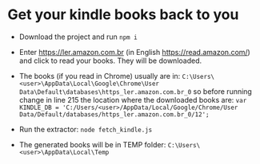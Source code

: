 # Get your kindle books back to you 

- Download the project and run `npm i`

- Enter https://ler.amazon.com.br (in English https://read.amazon.com/) and click to read your books. They will be downloaded.

- The books (if you read in Chrome) usually are in: `C:\Users\<user>\AppData\Local\Google\Chrome\User Data\Default\databases\https_ler.amazon.com.br_0`
so before running change in line 215 the location where the downloaded books are: 
`var KINDLE_DB = 'C:/Users/<user>/AppData/Local/Google/Chrome/User Data/Default/databases/https_ler.amazon.com.br_0/12';`

- Run the extractor: `node fetch_kindle.js`

- The generated books will be in TEMP folder: `C:\Users\<user>\AppData\Local\Temp`
